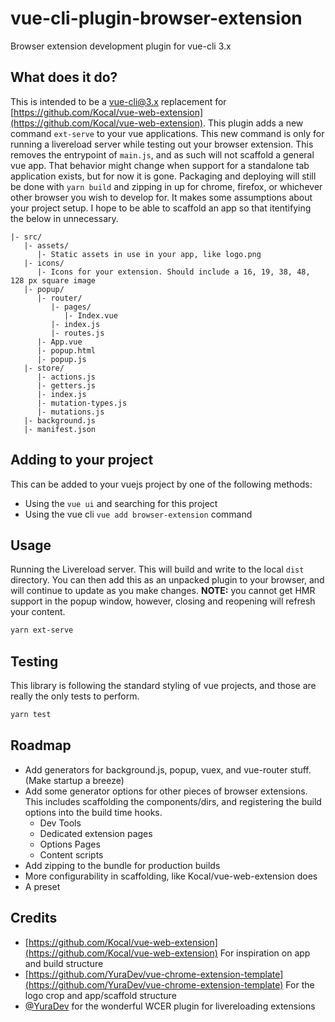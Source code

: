 # vue-cli-plugin-browser-extension
Browser extension development plugin for vue-cli 3.x

## What does it do?
This is intended to be a vue-cli@3.x replacement for [https://github.com/Kocal/vue-web-extension](https://github.com/Kocal/vue-web-extension).
This plugin adds a new command `ext-serve` to your vue applications.
This new command is only for running a livereload server while testing out your browser extension.
This removes the entrypoint of `main.js`, and as such will not scaffold a general vue app.
That behavior might change when support for a standalone tab application exists, but for now it is gone.
Packaging and deploying will still be done with `yarn build` and zipping in up for chrome, firefox, or whichever other browser you wish to develop for.
It makes some assumptions about your project setup.
I hope to be able to scaffold an app so that itentifying the below in unnecessary.

```
|- src/
   |- assets/
      |- Static assets in use in your app, like logo.png
   |- icons/
      |- Icons for your extension. Should include a 16, 19, 38, 48, 128 px square image
   |- popup/
      |- router/
         |- pages/
            |- Index.vue
         |- index.js
         |- routes.js
      |- App.vue
      |- popup.html
      |- popup.js
   |- store/
      |- actions.js
      |- getters.js
      |- index.js
      |- mutation-types.js
      |- mutations.js
   |- background.js
   |- manifest.json
```

## Adding to your project

This can be added to your vuejs project by one of the following methods:

- Using the `vue ui` and searching for this project
- Using the vue cli `vue add browser-extension` command

## Usage
Running the Livereload server.
This will build and write to the local `dist` directory.
You can then add this as an unpacked plugin to your browser, and will continue to update as you make changes.
**NOTE:** you cannot get HMR support in the popup window, however, closing and reopening will refresh your content.

```sh
yarn ext-serve
```


## Testing
This library is following the standard styling of vue projects, and those are really the only tests to perform.

```sh
yarn test
```

## Roadmap
- Add generators for background.js, popup, vuex, and vue-router stuff. (Make startup a breeze)
- Add some generator options for other pieces of browser extensions. This includes scaffolding the components/dirs, and registering the build options into the build time hooks.
  - Dev Tools
  - Dedicated extension pages
  - Options Pages
  - Content scripts
- Add zipping to the bundle for production builds
- More configurability in scaffolding, like Kocal/vue-web-extension does
- A preset

## Credits
- [https://github.com/Kocal/vue-web-extension](https://github.com/Kocal/vue-web-extension) For inspiration on app and build structure
- [https://github.com/YuraDev/vue-chrome-extension-template](https://github.com/YuraDev/vue-chrome-extension-template) For the logo crop and app/scaffold structure
- [@YuraDev](https://github.com/YuraDev) for the wonderful WCER plugin for livereloading extensions
